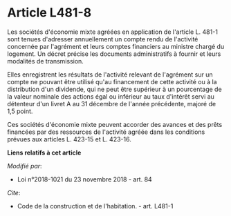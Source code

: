 # Article L481-8

Les sociétés d'économie mixte agréées en application de l'article L. 481-1 sont tenues d'adresser annuellement un compte
rendu de l'activité concernée par l'agrément et leurs comptes financiers au ministre chargé du logement. Un décret précise
les documents administratifs à fournir et leurs modalités de transmission.

Elles enregistrent les résultats de l'activité relevant de l'agrément sur un compte ne pouvant être utilisé qu'au financement
de cette activité ou à la distribution d'un dividende, qui ne peut être supérieur à un pourcentage de la valeur nominale des
actions égal ou inférieur au taux d'intérêt servi au détenteur d'un livret A au 31 décembre de l'année précédente, majoré de
1,5 point.

Ces sociétés d'économie mixte peuvent accorder des avances et des prêts financées par des ressources de l'activité agréée
dans les conditions prévues aux articles L. 423-15 et L. 423-16.

**Liens relatifs à cet article**

_Modifié par_:

  - Loi n°2018-1021 du 23 novembre 2018 - art. 84

_Cite_:

  - Code de la construction et de l'habitation. - art. L481-1
